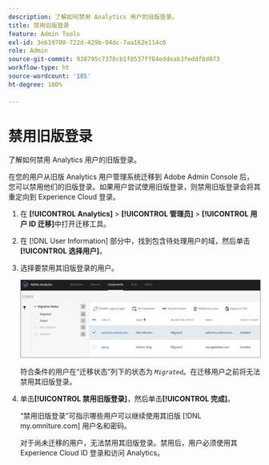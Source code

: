 ```yaml
---
description: 了解如何禁用 Analytics 用户的旧版登录。
title: 禁用旧版登录
feature: Admin Tools
exl-id: 3e619700-722d-429b-94dc-7aa162e114c0
role: Admin
source-git-commit: 938795c7378cb1f0537ff84eddeab3feddf8d073
workflow-type: ht
source-wordcount: '185'
ht-degree: 100%

---
```


# 禁用旧版登录

了解如何禁用 Analytics 用户的旧版登录。

在您的用户从旧版 Analytics 用户管理系统迁移到 Adobe Admin Console 后，您可以禁用他们的旧版登录。如果用户尝试使用旧版登录，则禁用旧版登录会将其重定向到 Experience Cloud 登录。

1. 在 **[!UICONTROL Analytics]** > **[!UICONTROL 管理员]** > **[!UICONTROL 用户 ID 迁移]**&#x200B;中打开迁移工具。
1. 在 [!DNL User Information] 部分中，找到包含待处理用户的域，然后单击&#x200B;**[!UICONTROL 选择用户]**。
1. 选择要禁用其旧版登录的用户。

   ![](/help/admin/admin/user-management2/user-migration/assets/user-info.png)

   符合条件的用户在“迁移状态”列下的状态为 *`Migrated`*。在迁移用户之前将无法禁用其旧版登录。
1. 单击&#x200B;**[!UICONTROL 禁用旧版登录]**，然后单击&#x200B;**[!UICONTROL 完成]**。

   “禁用旧版登录”可指示哪些用户可以继续使用其旧版 [!DNL my.omniture.com] 用户名和密码。

   对于尚未迁移的用户，无法禁用其旧版登录。禁用后，用户必须使用其 Experience Cloud ID 登录和访问 Analytics。
